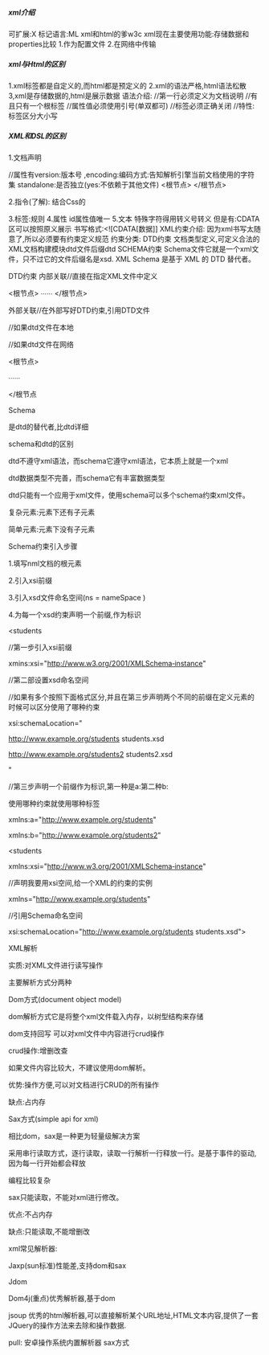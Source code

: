 ##### xml介绍
可扩展:X 标记语言:ML
xml和html的爹w3c
xml现在主要使用功能:存储数据和properties比较
1.作为配置文件
2.在网络中传输

##### xml与Html的区别
1.xml标签都是自定义的,而html都是预定义的
2.xml的语法严格,html语法松散
3,xml是存储数据的,html是展示数据
语法介绍:
//第一行必须定义为文档说明
//有且只有一个根标签
//属性值必须使用引号(单双都可)
//标签必须正确关闭
//特性:标签区分大小写

##### XML和DSL的区别

1.文档声明
<?xml version='1,0' ?>
//属性有version:版本号
,encoding:编码方式:告知解析引擎当前文档使用的字符集
standalone:是否独立(yes:不依赖于其他文件)
<根节点>
</根节点>

2.指令(了解):
结合Css的
<?xml stylesheet type = "text/css" herf ="a.css"?>
3.标签:规则
4.属性
id属性值唯一
5.文本
特殊字符得用转义号转义
但是有:CDATA区可以按照原义展示
书写格式:<![CDATA[数据]]
XML约束介绍:
因为xml书写太随意了,所以必须要有约束定义规范
约束分类:
DTD约束
文档类型定义,可定义合法的XML文档构建模块dtd文件后缀dtd
SCHEMA约束
Schema文件它就是一个xml文件，只不过它的文件后缀名是xsd.
XML Schema 是基于 XML 的 DTD 替代者。

DTD约束
内部关联//直接在指定XML文件中定义
<!DOCTYPE 根节点名称(例如:students) [
DTD约束代码
]>
<根节点>
∙∙∙∙∙∙
</根节点>


外部关联//在外部写好DTD约束,引用DTD文件

<!DOCTYPE 根节点名称 SYSTEM “DTD文件的位置”>

//如果dtd文件在本地

<!DOCTYPE 根节点名称 PUBLIC "dtd文件名字" “DTD文件的位置URL”>

//如果dtd文件在网络

<根节点>

∙∙∙∙∙∙

</根节点

  

  

Schema

是dtd的替代者,比dtd详细

schema和dtd的区别

dtd不遵守xml语法，而schema它遵守xml语法，它本质上就是一个xml

dtd数据类型不完善，而schema它有丰富数据类型

dtd只能有一个应用于xml文件，使用schema可以多个schema约束xml文件。

复杂元素:元素下还有子元素

简单元素:元素下没有子元素

Schema约束引入步骤

1.填写nml文档的根元素

2.引入xsi前缀

3.引入xsd文件命名空间(ns = nameSpace )

4.为每一个xsd约束声明一个前缀,作为标识

<students

//第一步引入xsi前缀

xmins:xsi="http://www.w3.org/2001/XMLSchema‐instance"

//第二部设置xsd命名空间

//如果有多个按照下面格式区分,并且在第三步声明两个不同的前缀在定义元素的时候可以区分使用了哪种约束

xsi:schemaLocation="

http://www.example.org/students students.xsd

http://www.example.org/students2 students2.xsd

  

"

//第三步声明一个前缀作为标识,第一种是a:第二种b:

使用哪种约束就使用哪种标签

xmlns:a="http://www.example.org/students"

xmlns:b="http://www.example.org/students2"

  

>

<students

xmlns:xsi="http://www.w3.org/2001/XMLSchema‐instance"

//声明我要用xsi空间,给一个XML的约束的实例

xmlns="http://www.example.org/students"

//引用Schema命名空间

xsi:schemaLocation="http://www.example.org/students students.xsd">

  

</students>

  

  

XML解析

实质:对XML文件进行读写操作

主要解析方式分两种

Dom方式(document object model)

dom解析方式它是将整个xml文件载入内存，以树型结构来存储

dom支持回写 可以对xml文件中内容进行crud操作

crud操作:增删改查

如果文件内容比较大，不建议使用dom解析。

  

优势:操作方便,可以对文档进行CRUD的所有操作

缺点:占内存

  

Sax方式(simple api for xml)

相比dom，sax是一种更为轻量级解决方案

采用串行读取方式，逐行读取，读取一行解析一行释放一行。是基于事件的驱动,因为每一行开始都会释放

编程比较复杂

sax只能读取，不能对xml进行修改。

优点:不占内存

缺点:只能读取,不能增删改

  

xml常见解析器:

Jaxp(sun标准)性能差,支持dom和sax

Jdom

Dom4j(重点)优秀解析器,基于dom

jsoup 优秀的html解析器,可以直接解析某个URL地址,HTML文本内容,提供了一套JQuery的操作方法来去除和操作数据.

pull: 安卓操作系统内置解析器 sax方式